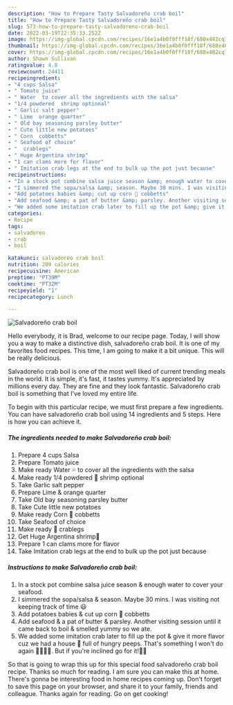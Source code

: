 ```yaml
---
description: "How to Prepare Tasty Salvadoreño crab boil"
title: "How to Prepare Tasty Salvadoreño crab boil"
slug: 573-how-to-prepare-tasty-salvadoreno-crab-boil
date: 2022-03-19T22:35:33.252Z
image: https://img-global.cpcdn.com/recipes/16e1a4b0f0fff18f/680x482cq70/salvadoreno-crab-boil-recipe-main-photo.jpg
thumbnail: https://img-global.cpcdn.com/recipes/16e1a4b0f0fff18f/680x482cq70/salvadoreno-crab-boil-recipe-main-photo.jpg
cover: https://img-global.cpcdn.com/recipes/16e1a4b0f0fff18f/680x482cq70/salvadoreno-crab-boil-recipe-main-photo.jpg
author: Shawn Sullivan
ratingvalue: 4.8
reviewcount: 24411
recipeingredient:
- "4 cups Salsa"
- " Tomato juice"
- " Water  to cover all the ingredients with the salsa"
- "1/4 powdered  shrimp optional"
- " Garlic salt pepper"
- " Lime  orange quarter"
- " Old bay seasoning parsley butter"
- " Cute little new potatoes"
- " Corn  cobbetts"
- " Seafood of choice"
- "  crablegs"
- " Huge Argentina shrimp"
- "1 can clams more for flavor"
- " Imitation crab legs at the end to bulk up the pot just because"
recipeinstructions:
- "In a stock pot combine salsa juice season &amp; enough water to cover your seafood."
- "I simmered the sopa/salsa &amp; season. Maybe 30 mins. I was visiting not keeping track of time 😃"
- "Add potatoes babies &amp; cut up corn 🌽 cobbetts"
- "Add seafood &amp; a pat of butter &amp; parsley. Another visiting session until it came back to boil &amp; smelled yummy so we ate."
- "We added some imitation crab later to fill up the pot &amp; give it more flavor cuz we had a house 🏡 full of hungry peeps. That&#39;s something I won&#39;t do again 🤣🤣🤣👀. But if you&#39;re inclined go for it!🤪🍲"
categories:
- Recipe
tags:
- salvadoreo
- crab
- boil

katakunci: salvadoreo crab boil 
nutrition: 209 calories
recipecuisine: American
preptime: "PT39M"
cooktime: "PT32M"
recipeyield: "1"
recipecategory: Lunch

---
```



![Salvadoreño crab boil](https://img-global.cpcdn.com/recipes/16e1a4b0f0fff18f/680x482cq70/salvadoreno-crab-boil-recipe-main-photo.jpg)

Hello everybody, it is Brad, welcome to our recipe page. Today, I will show you a way to make a distinctive dish, salvadoreño crab boil. It is one of my favorites food recipes. This time, I am going to make it a bit unique. This will be really delicious.

Salvadoreño crab boil is one of the most well liked of current trending meals in the world. It is simple, it's fast, it tastes yummy. It's appreciated by millions every day. They are fine and they look fantastic. Salvadoreño crab boil is something that I've loved my entire life.




To begin with this particular recipe, we must first prepare a few ingredients. You can have salvadoreño crab boil using 14 ingredients and 5 steps. Here is how you can achieve it.

<!--inarticleads1-->

##### The ingredients needed to make Salvadoreño crab boil:

1. Prepare 4 cups Salsa
1. Prepare  Tomato juice
1. Make ready  Water 💦 to cover all the ingredients with the salsa
1. Make ready 1/4 powdered 🦐 shrimp optional
1. Take  Garlic salt pepper
1. Prepare  Lime &amp; orange quarter
1. Take  Old bay seasoning parsley butter
1. Take  Cute little new potatoes
1. Make ready  Corn 🌽 cobbetts
1. Take  Seafood of choice
1. Make ready  🦀 crablegs
1. Get  Huge Argentina shrimp🦐
1. Prepare 1 can clams more for flavor
1. Take  Imitation crab legs at the end to bulk up the pot just because




<!--inarticleads2-->

##### Instructions to make Salvadoreño crab boil:

1. In a stock pot combine salsa juice season &amp; enough water to cover your seafood.
1. I simmered the sopa/salsa &amp; season. Maybe 30 mins. I was visiting not keeping track of time 😃
1. Add potatoes babies &amp; cut up corn 🌽 cobbetts
1. Add seafood &amp; a pat of butter &amp; parsley. Another visiting session until it came back to boil &amp; smelled yummy so we ate.
1. We added some imitation crab later to fill up the pot &amp; give it more flavor cuz we had a house 🏡 full of hungry peeps. That&#39;s something I won&#39;t do again 🤣🤣🤣👀. But if you&#39;re inclined go for it!🤪🍲




So that is going to wrap this up for this special food salvadoreño crab boil recipe. Thanks so much for reading. I am sure you can make this at home. There's gonna be interesting food in home recipes coming up. Don't forget to save this page on your browser, and share it to your family, friends and colleague. Thanks again for reading. Go on get cooking!
